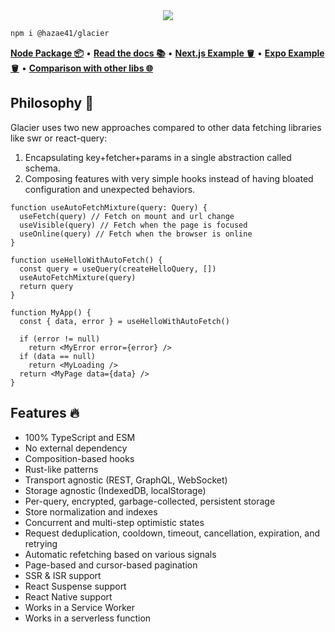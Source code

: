 <div align="center">
<img src="https://user-images.githubusercontent.com/4405263/269623949-10c3fb8c-c492-4284-b39a-e51132fb27c4.png" />
</div>

```bash
npm i @hazae41/glacier
```

[**Node Package 📦**](https://www.npmjs.com/package/@hazae41/glacier) • [**Read the docs 📚**](https://github.com/hazae41/glacier/tree/master/docs) • [**Next.js Example 🪣**](https://codesandbox.io/p/github/hazae41/xswr-example-next) • [**Expo Example 🪣**](https://snack.expo.dev/@git/github.com/hazae41/xswr-example-expo) • [**Comparison with other libs 🌐**](https://xswr.hazae41.me/faq/comparison)

## Philosophy 🧠

Glacier uses two new approaches compared to other data fetching libraries like swr or react-query:
1) Encapsulating key+fetcher+params in a single abstraction called schema.
2) Composing features with very simple hooks instead of having bloated configuration and unexpected behaviors.

```tsx
function useAutoFetchMixture(query: Query) {
  useFetch(query) // Fetch on mount and url change
  useVisible(query) // Fetch when the page is focused
  useOnline(query) // Fetch when the browser is online
}

function useHelloWithAutoFetch() {
  const query = useQuery(createHelloQuery, [])
  useAutoFetchMixture(query)
  return query
}

function MyApp() {
  const { data, error } = useHelloWithAutoFetch()

  if (error != null)
    return <MyError error={error} />
  if (data == null)
    return <MyLoading />
  return <MyPage data={data} />
}
```

## Features 🔥

- 100% TypeScript and ESM
- No external dependency
- Composition-based hooks
- Rust-like patterns
- Transport agnostic (REST, GraphQL, WebSocket)
- Storage agnostic (IndexedDB, localStorage)
- Per-query, encrypted, garbage-collected, persistent storage
- Store normalization and indexes
- Concurrent and multi-step optimistic states
- Request deduplication, cooldown, timeout, cancellation, expiration, and retrying
- Automatic refetching based on various signals
- Page-based and cursor-based pagination
- SSR & ISR support
- React Suspense support
- React Native support
- Works in a Service Worker
- Works in a serverless function


